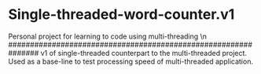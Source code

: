 # Single-threaded-word-counter.v1
Personal project for learning to code using multi-threading \n
###############################################################
v1 of single-threaded counterpart to the multi-threaded project. Used as a base-line to test processing speed of multi-threaded application.

